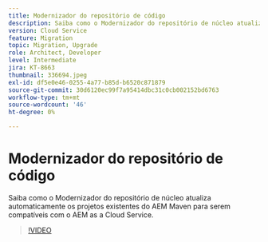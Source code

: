 ```yaml
---
title: Modernizador do repositório de código
description: Saiba como o Modernizador do repositório de núcleo atualiza automaticamente os projetos existentes do AEM Maven para serem compatíveis com o AEM as a Cloud Service.
version: Cloud Service
feature: Migration
topic: Migration, Upgrade
role: Architect, Developer
level: Intermediate
jira: KT-8663
thumbnail: 336694.jpeg
exl-id: df5e0e46-0255-4a77-b85d-b6520c871879
source-git-commit: 30d6120ec99f7a95414dbc31c0cb002152bd6763
workflow-type: tm+mt
source-wordcount: '46'
ht-degree: 0%

---
```


# Modernizador do repositório de código

Saiba como o Modernizador do repositório de núcleo atualiza automaticamente os projetos existentes do AEM Maven para serem compatíveis com o AEM as a Cloud Service.

>[!VIDEO](https://video.tv.adobe.com/v/336694?quality=12&learn=on)
